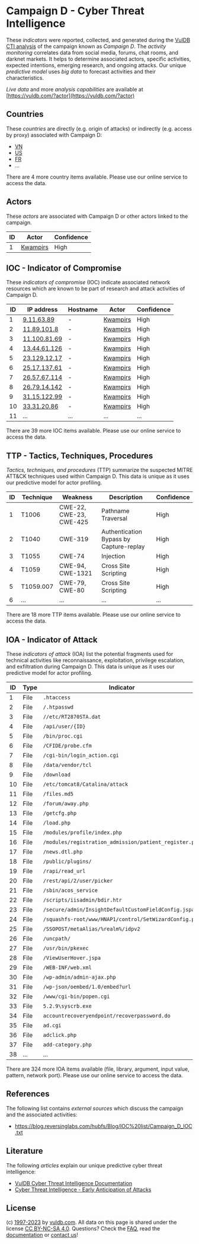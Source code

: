 # Campaign D - Cyber Threat Intelligence

These _indicators_ were reported, collected, and generated during the [VulDB CTI analysis](https://vuldb.com/?kb.cti) of the campaign known as _Campaign D_. The _activity monitoring_ correlates data from social media, forums, chat rooms, and darknet markets. It helps to determine associated actors, specific activities, expected intentions, emerging research, and ongoing attacks. Our unique _predictive model_ uses _big data_ to forecast activities and their characteristics.

_Live data_ and more _analysis capabilities_ are available at [https://vuldb.com/?actor](https://vuldb.com/?actor)

## Countries

These _countries_ are directly (e.g. origin of attacks) or indirectly (e.g. access by proxy) associated with Campaign D:

* [VN](https://vuldb.com/?country.vn)
* [US](https://vuldb.com/?country.us)
* [FR](https://vuldb.com/?country.fr)
* ...

There are 4 more country items available. Please use our online service to access the data.

## Actors

These _actors_ are associated with Campaign D or other actors linked to the campaign.

ID | Actor | Confidence
-- | ----- | ----------
1 | [Kwampirs](https://vuldb.com/?actor.kwampirs) | High

## IOC - Indicator of Compromise

These _indicators of compromise_ (IOC) indicate associated network resources which are known to be part of research and attack activities of Campaign D.

ID | IP address | Hostname | Actor | Confidence
-- | ---------- | -------- | ----- | ----------
1 | [9.11.63.89](https://vuldb.com/?ip.9.11.63.89) | - | [Kwampirs](https://vuldb.com/?actor.kwampirs) | High
2 | [11.89.101.8](https://vuldb.com/?ip.11.89.101.8) | - | [Kwampirs](https://vuldb.com/?actor.kwampirs) | High
3 | [11.100.81.69](https://vuldb.com/?ip.11.100.81.69) | - | [Kwampirs](https://vuldb.com/?actor.kwampirs) | High
4 | [13.44.61.126](https://vuldb.com/?ip.13.44.61.126) | - | [Kwampirs](https://vuldb.com/?actor.kwampirs) | High
5 | [23.129.12.17](https://vuldb.com/?ip.23.129.12.17) | - | [Kwampirs](https://vuldb.com/?actor.kwampirs) | High
6 | [25.17.137.61](https://vuldb.com/?ip.25.17.137.61) | - | [Kwampirs](https://vuldb.com/?actor.kwampirs) | High
7 | [26.57.67.114](https://vuldb.com/?ip.26.57.67.114) | - | [Kwampirs](https://vuldb.com/?actor.kwampirs) | High
8 | [26.79.14.142](https://vuldb.com/?ip.26.79.14.142) | - | [Kwampirs](https://vuldb.com/?actor.kwampirs) | High
9 | [31.15.122.99](https://vuldb.com/?ip.31.15.122.99) | - | [Kwampirs](https://vuldb.com/?actor.kwampirs) | High
10 | [33.31.20.86](https://vuldb.com/?ip.33.31.20.86) | - | [Kwampirs](https://vuldb.com/?actor.kwampirs) | High
11 | ... | ... | ... | ...

There are 39 more IOC items available. Please use our online service to access the data.

## TTP - Tactics, Techniques, Procedures

_Tactics, techniques, and procedures_ (TTP) summarize the suspected MITRE ATT&CK techniques used within Campaign D. This data is unique as it uses our predictive model for actor profiling.

ID | Technique | Weakness | Description | Confidence
-- | --------- | -------- | ----------- | ----------
1 | T1006 | CWE-22, CWE-23, CWE-425 | Pathname Traversal | High
2 | T1040 | CWE-319 | Authentication Bypass by Capture-replay | High
3 | T1055 | CWE-74 | Injection | High
4 | T1059 | CWE-94, CWE-1321 | Cross Site Scripting | High
5 | T1059.007 | CWE-79, CWE-80 | Cross Site Scripting | High
6 | ... | ... | ... | ...

There are 18 more TTP items available. Please use our online service to access the data.

## IOA - Indicator of Attack

These _indicators of attack_ (IOA) list the potential fragments used for technical activities like reconnaissance, exploitation, privilege escalation, and exfiltration during Campaign D. This data is unique as it uses our predictive model for actor profiling.

ID | Type | Indicator | Confidence
-- | ---- | --------- | ----------
1 | File | `.htaccess` | Medium
2 | File | `/.htpasswd` | Medium
3 | File | `//etc/RT2870STA.dat` | High
4 | File | `/api/user/{ID}` | High
5 | File | `/bin/proc.cgi` | High
6 | File | `/CFIDE/probe.cfm` | High
7 | File | `/cgi-bin/login_action.cgi` | High
8 | File | `/data/vendor/tcl` | High
9 | File | `/download` | Medium
10 | File | `/etc/tomcat8/Catalina/attack` | High
11 | File | `/files.md5` | Medium
12 | File | `/forum/away.php` | High
13 | File | `/getcfg.php` | Medium
14 | File | `/load.php` | Medium
15 | File | `/modules/profile/index.php` | High
16 | File | `/modules/registration_admission/patient_register.php` | High
17 | File | `/news.dtl.php` | High
18 | File | `/public/plugins/` | High
19 | File | `/rapi/read_url` | High
20 | File | `/rest/api/2/user/picker` | High
21 | File | `/sbin/acos_service` | High
22 | File | `/scripts/iisadmin/bdir.htr` | High
23 | File | `/secure/admin/InsightDefaultCustomFieldConfig.jspa` | High
24 | File | `/squashfs-root/www/HNAP1/control/SetWizardConfig.php` | High
25 | File | `/SSOPOST/metaAlias/%realm%/idpv2` | High
26 | File | `/uncpath/` | Medium
27 | File | `/usr/bin/pkexec` | High
28 | File | `/ViewUserHover.jspa` | High
29 | File | `/WEB-INF/web.xml` | High
30 | File | `/wp-admin/admin-ajax.php` | High
31 | File | `/wp-json/oembed/1.0/embed?url` | High
32 | File | `/www/cgi-bin/popen.cgi` | High
33 | File | `5.2.9\syscrb.exe` | High
34 | File | `accountrecoveryendpoint/recoverpassword.do` | High
35 | File | `ad.cgi` | Low
36 | File | `adclick.php` | Medium
37 | File | `add-category.php` | High
38 | ... | ... | ...

There are 324 more IOA items available (file, library, argument, input value, pattern, network port). Please use our online service to access the data.

## References

The following list contains _external sources_ which discuss the campaign and the associated activities:

* https://blog.reversinglabs.com/hubfs/Blog/IOC%20list/Campaign_D_IOC.txt

## Literature

The following _articles_ explain our unique predictive cyber threat intelligence:

* [VulDB Cyber Threat Intelligence Documentation](https://vuldb.com/?kb.cti)
* [Cyber Threat Intelligence - Early Anticipation of Attacks](https://www.scip.ch/en/?labs.20201022)

## License

(c) [1997-2023](https://vuldb.com/?kb.changelog) by [vuldb.com](https://vuldb.com/?kb.about). All data on this page is shared under the license [CC BY-NC-SA 4.0](https://creativecommons.org/licenses/by-nc-sa/4.0/). Questions? Check the [FAQ](https://vuldb.com/?kb.faq), read the [documentation](https://vuldb.com/?kb) or [contact us](https://vuldb.com/?contact)!

